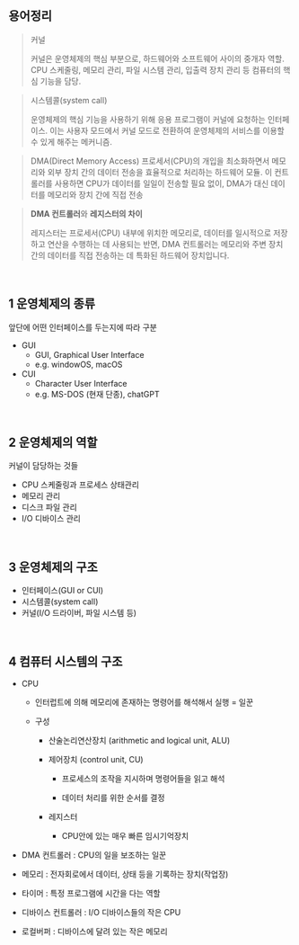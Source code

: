 ## 용어정리

> 커널
> 
> 
> 커널은 운영체제의 핵심 부분으로, 하드웨어와 소프트웨어 사이의 중개자 역할. CPU 스케줄링, 메모리 관리, 파일 시스템 관리, 입출력 장치 관리 등 컴퓨터의 핵심 기능을 담당.
> 

> 시스템콜(system call)
> 
> 
> 운영체제의 핵심 기능을 사용하기 위해 응용 프로그램이 커널에 요청하는 인터페이스. 이는 사용자 모드에서 커널 모드로 전환하여 운영체제의 서비스를 이용할 수 있게 해주는 메커니즘.
>
> 

> DMA(Direct Memory Access) 
프로세서(CPU)의 개입을 최소화하면서 메모리와 외부 장치 간의 데이터 전송을 효율적으로 처리하는 하드웨어 모듈. 이 컨트롤러를 사용하면 CPU가 데이터를 일일이 전송할 필요 없이, DMA가 대신 데이터를 메모리와 장치 간에 직접 전송

> **DMA 컨트롤러**와 **레지스터의 차이**
>
> 
>
> 레지스터는 프로세서(CPU) 내부에 위치한 메모리로, 데이터를 일시적으로 저장하고 연산을 수행하는 데 사용되는 반면, DMA 컨트롤러는 메모리와 주변 장치 간의 데이터를 직접 전송하는 데 특화된 하드웨어 장치입니다.
>


<br>

## 1 운영체제의 종류

앞단에 어떤 인터페이스를 두는지에 따라 구분

- GUI
    - GUI, Graphical User Interface
    - e.g. windowOS, macOS
- CUI
    - Character User Interface
    - e.g. MS-DOS (현재 단종), chatGPT

<br>

## 2 운영체제의 역할

커널이 담당하는 것들

- CPU 스케줄링과 프로세스 상태관리
- 메모리 관리
- 디스크 파일 관리
- I/O 디바이스 관리

<br>

## 3 운영체제의 구조

- 인터페이스(GUI or CUI)
- 시스템콜(system call)
- 커널(I/O 드라이버, 파일 시스템 등)
  
<br>

## 4 컴퓨터 시스템의 구조

- CPU
    - 인터럽트에 의해 메모리에 존재하는 명령어를 해석해서 실행 = 일꾼
 
    - 구성
      
        - 산술논리연산장치 (arithmetic and logical unit, ALU)
          
        - 제어장치 (control unit, CU)
          
            - 프로세스의 조작을 지시하며 명령어들을 읽고 해석
              
            - 데이터 처리를 위한 순서를 결정
              
        - 레지스터
          
            - CPU안에 있는 매우 빠른 임시기억장치
              
- DMA 컨트롤러 : CPU의 일을 보조하는 일꾼
  
- 메모리 : 전자회로에서 데이터, 상태 등을 기록하는 장치(작업장)
  
- 타이머 : 특정 프로그램에 시간을 다는 역할
  
- 디바이스 컨트롤러 : I/O 디바이스들의 작은 CPU
  
- 로컬버퍼 : 디바이스에 달려 있는 작은 메모리

